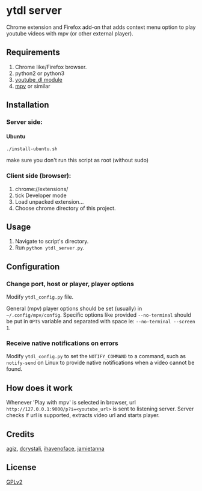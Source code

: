 # ytdl server

Chrome extension and Firefox add-on that adds context menu option to play youtube videos with mpv (or other external player).

## Requirements

1. Chrome like/Firefox browser.
2. python2 or python3
3. [youtube\_dl module](http://rg3.github.io/youtube-dl)
4. [mpv](http://mpv.io) or similar

## Installation

### Server side:
#### Ubuntu

```
./install-ubuntu.sh
```

make sure you don't run this script as root (without sudo)


### Client side (browser):

1. chrome://extensions/
2. tick Developer mode
3. Load unpacked extension...
4. Choose chrome directory of this project.

## Usage

1. Navigate to script's directory.
2. Run `python ytdl_server.py`.

## Configuration

### Change port, host or player, player options

Modify `ytdl_config.py` file.

General (mpv) player options should be set (usually) in
`~/.config/mpv/config`. Specific options like provided
`--no-terminal` should be put in `OPTS` variable and
separated with space ie: `--no-terminal --screen 1`.

### Receive native notifications on errors

Modify `ytdl_config.py` to set the `NOTIFY_COMMAND` to a command, such as
`notify-send` on Linux to provide native notifications when a video cannot be
found.

## How does it work

Whenever 'Play with mpv' is selected in browser,
url `http://127.0.0.1:9000/p?i=<youtube_url>` is
sent to listening server. Server checks if url is
supported, extracts video url and starts player.

## Credits

[agiz](https://github.com/agiz), [dcrystalj](https://github.com/dcrystalj), [ihavenoface](https://github.com/ihavenoface), [jamietanna](https://github.com/jamietanna)

## License

[GPLv2](https://github.com/agiz/youtube-mpv/blob/master/LICENSE)
